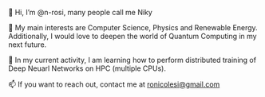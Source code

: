 👋 Hi, I’m @n-rosi, many people call me Niky 

💞️ My main interests are Computer Science, Physics and Renewable Energy. Additionally, I would love to deepen the world of Quantum Computing in my next future. 

🌱 In my current activity, I am learning how to perform distributed training of Deep Neuarl Networks on HPC (multiple CPUs).

📫 If you want to reach out, contact me at ronicolesi@gmail.com


